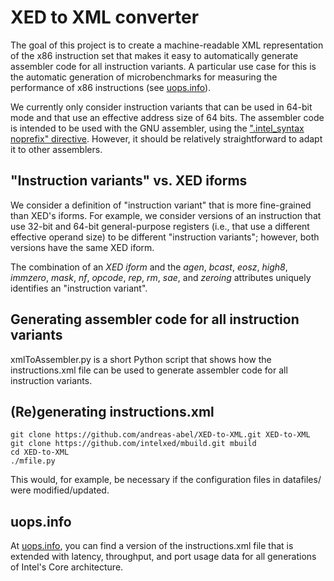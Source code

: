 # XED to XML converter

The goal of this project is to create a machine-readable XML representation of the x86 instruction set that makes it easy to automatically generate assembler code for all instruction variants.
A particular use case for this is the automatic generation of microbenchmarks for measuring the performance of x86 instructions (see [uops.info](http://uops.info/)).

We currently only consider instruction variants that can be used in 64-bit mode and that use an effective address size of 64 bits.
The assembler code is intended to be used with the GNU assembler, using the [".intel_syntax noprefix" directive](http://www.sourceware.org/binutils/docs-2.12/as.info/i386-Syntax.html).
However, it should be relatively straightforward to adapt it to other assemblers.

## "Instruction variants" vs. XED iforms

We consider a definition of "instruction variant" that is more fine-grained than XED's iforms.
For example, we consider versions of an instruction that use 32-bit and 64-bit general-purpose registers (i.e., that use a different effective operand size) to be different "instruction variants"; however, both versions have the same XED iform.

The combination of an *XED iform* and the *agen*, *bcast*, *eosz*, *high8*, *immzero*, *mask*, *nf*, *opcode*, *rep*, *rm*, *sae*, and *zeroing* attributes uniquely identifies an "instruction variant".


## Generating assembler code for all instruction variants

xmlToAssembler.py is a short Python script that shows how the instructions.xml file can be used to generate assembler code for all instruction variants.

## (Re)generating instructions.xml

```shell
git clone https://github.com/andreas-abel/XED-to-XML.git XED-to-XML
git clone https://github.com/intelxed/mbuild.git mbuild
cd XED-to-XML
./mfile.py
```

This would, for example, be necessary if the configuration files in datafiles/ were modified/updated.

## uops.info

At [uops.info](http://uops.info/), you can find a version of the instructions.xml file that is extended with latency, throughput, and port usage data for all generations of Intel's Core architecture.
